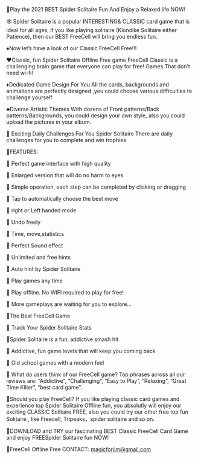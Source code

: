
🌈Play the 2021 BEST Spider Solitaire Fun And Enjoy a Relaxed life NOW!

🕸 Spider Solitaire is a popular INTERESTING& CLASSIC card game that is ideal for all ages, if you like playing solitaire (Klondike Solitaire either Patience), then our BEST FreeCell will bring you endless fun.

♠️Now let’s have a look of our Classic FreeCell Free!!!

♥️Classic, fun Spider Solitaire Offline Free game FreeCell Classic is a challenging brain game that everyone can play for free! Games That don’t need wi-fi!

♦️Dedicated Game Design For You All the cards, backgrounds and animations are perfectly designed ,you could choose various difficulties to challenge yourself

♣️Diverse Artistic Themes With dozens of Front patterns/Back patterns/Backgrounds, you could design your own style, also you could upload the pictures in your album.

📅 Exciting Daily Challenges For You Spider Solitaire There are daily challenges for you to complete and win trophies

🌈FEATURES:

🌵 Perfect game interface with high quality

🌵 Enlarged version that will do no harm to eyes

🌵 Simple operation, each step can be completed by clicking or dragging

🌵 Tap to automatically choose the best move

🌵 right or Left handed mode

🌵 Undo freely

🌵 Time, move,statistics

🌵 Perfect Sound effect

🌵 Unlimited and free hints

🌵 Auto hint by Spider Solitaire

🌵 Play games any time

🌵 Play offline. No WIFI required to play for free!

🌵 More gameplays are waiting for you to explore...

🌈The Best FreeCell Game

🌹 Track Your Spider Solitaire Stats

🌹Spider Solitaire is a fun, addictive smash hit

🌹 Addictive, fun game levels that will keep you coming back

🌹 Old school games with a modern feel

🌹 What do users think of our FreeCell game? Top phrases across all our reviews are: “Addictive”, “Challenging”, “Easy to Play”, “Relaxing”, “Great Time Killer”, “best card game”.

🌹Should you play FreeCell? If you like playing classic card games and experience top Spider Solitaire Offline fun, you absolutly will enjoy our exciting CLASSIC Solitaire FREE, also you could try our other free top fun Solitaire , like Freecell, Tripeaks，spider solitaire and so on.

📲DOWNLOAD and TRY our fascinating BEST Classic FreeCell Card Game and enjoy FREESpider Solitaire fun NOW!

📧FreeCell Offline Free CONTACT: magicforjim@gmail.com
<!--
**mianzhao/mianzhao** is a ✨ _special_ ✨ repository because its `README.md` (this file) appears on your GitHub profile.

Here are some ideas to get you started:

- 🔭 I’m currently working on ...
- 🌱 I’m currently learning ...
- 👯 I’m looking to collaborate on ...
- 🤔 I’m looking for help with ...
- 💬 Ask me about ...
- 📫 How to reach me: ...
- 😄 Pronouns: ...
- ⚡ Fun fact: ...
-->
